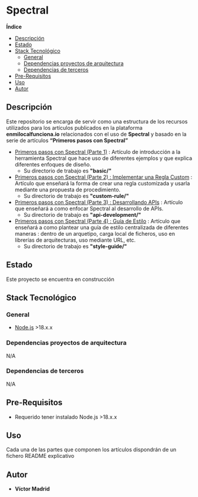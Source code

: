 <h1>Spectral</h1>





**Índice**
- [Descripción](#descripción)
- [Estado](#estado)
- [Stack Tecnológico](#stack-tecnológico)
  - [General](#general)
  - [Dependencias proyectos de arquitectura](#dependencias-proyectos-de-arquitectura)
  - [Dependencias de terceros](#dependencias-de-terceros)
- [Pre-Requisitos](#pre-requisitos)
- [Uso](#uso)
- [Autor](#autor)





## Descripción

Este repositorio se encarga de servir como una estructura de los recursos utilizados para los artículos publicados en la plataforma **enmilocalfunciona.io** relacionados con el uso de **Spectral** y basado en la serie de artículos **“Primeros pasos con Spectral”**

* [Primeros pasos con Spectral (Parte 1)](xxx) : Artículo de introducción a la herramienta Spectral que hace uso de diferentes ejemplos y que explica diferentes enfoques de diseño.
  * Su directorio de trabajo es **"basic/"**
* [Primeros pasos con Spectral (Parte 2) : Implementar una Regla Custom](xxx) : Artículo que enseñará la forma de crear una regla customizada y usarla mediante una propuesta de procedimiento.
  * Su directorio de trabajo es **"custom-rule/"**
* [Primeros pasos con Spectral (Parte 3) : Desarrollando APIs](xxx) : Artículo que enseñará a como enfocar Spectral al desarrollo de APIs.
  * Su directorio de trabajo es **"api-development/"**
* [Primeros pasos con Spectral (Parte 4) : Guía de Estilo](xxx) : Artículo que enseñará a como plantear una guía de estilo centralizada de diferentes maneras : dentro de un arquetipo, carga local de ficheros, uso en librerías de arquitecturas, uso mediante URL, etc.
  * Su directorio de trabajo es **"style-guide/"**





## Estado

Este proyecto se encuentra en construcción





## Stack Tecnológico

### General

* [Node.js](https://nodejs.org/es) >18.x.x


### Dependencias proyectos de arquitectura

N/A


### Dependencias de terceros

N/A





## Pre-Requisitos

* Requerido tener instalado Node.js >18.x.x




## Uso

Cada una de las partes que componen los artículos dispondrán de un fichero README explicativo





## Autor

* **Víctor Madrid**